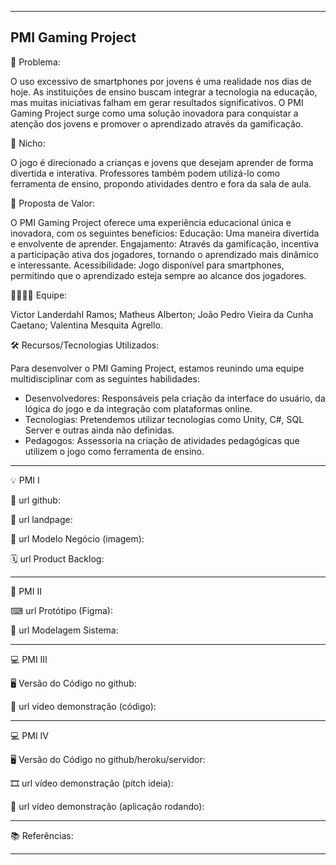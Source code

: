 -------------------
PMI Gaming Project
-------------------

🙁 Problema: 

O uso excessivo de smartphones por jovens é uma realidade nos dias de hoje.
As instituições de ensino buscam integrar a tecnologia na educação, mas muitas iniciativas falham em gerar resultados significativos.
O PMI Gaming Project surge como uma solução inovadora para conquistar a atenção dos jovens e promover o aprendizado através da gamificação.

🙂 Nicho: 

O jogo é direcionado a crianças e jovens que desejam aprender de forma divertida e interativa.
Professores também podem utilizá-lo como ferramenta de ensino, propondo atividades dentro e fora da sala de aula.

🎁 Proposta de Valor: 

O PMI Gaming Project oferece uma experiência educacional única e inovadora, com os seguintes benefícios:
Educação: Uma maneira divertida e envolvente de aprender.
Engajamento: Através da gamificação, incentiva a participação ativa dos jogadores, tornando o aprendizado mais dinâmico e interessante.
Acessibilidade: Jogo disponível para smartphones, permitindo que o aprendizado esteja sempre ao alcance dos jogadores.

🧑‍💻👩‍💻 Equipe: 

Victor Landerdahl Ramos;
Matheus Alberton;
João Pedro Vieira da Cunha Caetano;
Valentina Mesquita Agrello.

🛠 Recursos/Tecnologias Utilizados:

Para desenvolver o PMI Gaming Project, estamos reunindo uma equipe multidisciplinar com as seguintes habilidades:
- Desenvolvedores: Responsáveis pela criação da interface do usuário, da lógica do jogo e da integração com plataformas online. 
- Tecnologias: Pretendemos utilizar tecnologias como Unity, C#, SQL Server e outras ainda não definidas.
- Pedagogos: Assessoria na criação de atividades pedagógicas que utilizem o jogo como ferramenta de ensino.

-------------------

💡 PMI I

🔗 url github:

🛬 url landpage:

🤝 url Modelo Negócio (imagem):

🗓 url Product Backlog:

-------------------

📲 PMI II

⌨ url Protótipo (Figma):

📝 url Modelagem Sistema:

-------------------

💻 PMI III

🖥 Versão do Código no github:

🎥 url vídeo demonstração (código):

-------------------

💻 PMI IV

🖥 Versão do Código no github/heroku/servidor:

🎞 url vídeo demonstração (pitch ideia):

🎥 url vídeo demonstração (aplicação rodando):

-------------------

📚 Referências:

-------------------
